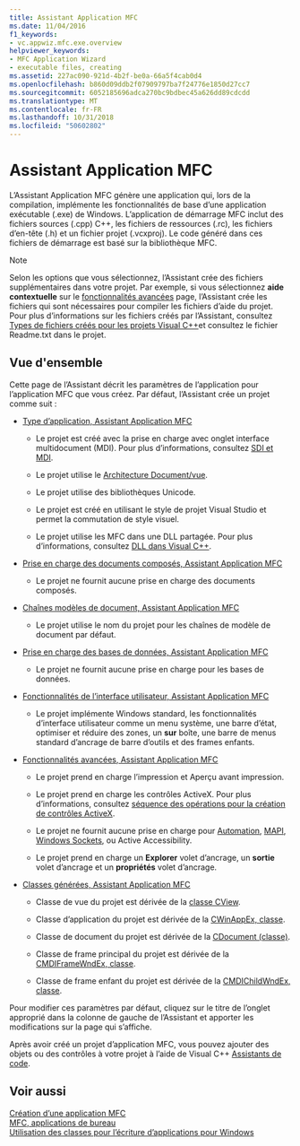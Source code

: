 ```yaml
---
title: Assistant Application MFC
ms.date: 11/04/2016
f1_keywords:
- vc.appwiz.mfc.exe.overview
helpviewer_keywords:
- MFC Application Wizard
- executable files, creating
ms.assetid: 227ac090-921d-4b2f-be0a-66a5f4cab0d4
ms.openlocfilehash: b860d09ddb2f07909797ba7f24776e1850d27cc7
ms.sourcegitcommit: 6052185696adca270bc9bdbec45a626dd89cdcdd
ms.translationtype: MT
ms.contentlocale: fr-FR
ms.lasthandoff: 10/31/2018
ms.locfileid: "50602802"
---
```

# <a name="mfc-application-wizard"></a>Assistant Application MFC

L’Assistant Application MFC génère une application qui, lors de la compilation, implémente les fonctionnalités de base d’une application exécutable (.exe) de Windows. L’application de démarrage MFC inclut des fichiers sources (.cpp) C++, les fichiers de ressources (.rc), les fichiers d’en-tête (.h) et un fichier projet (.vcxproj). Le code généré dans ces fichiers de démarrage est basé sur la bibliothèque MFC.

> [!NOTE]
>  Selon les options que vous sélectionnez, l’Assistant crée des fichiers supplémentaires dans votre projet. Par exemple, si vous sélectionnez **aide contextuelle** sur le [fonctionnalités avancées](../../mfc/reference/advanced-features-mfc-application-wizard.md) page, l’Assistant crée les fichiers qui sont nécessaires pour compiler les fichiers d’aide du projet. Pour plus d’informations sur les fichiers créés par l’Assistant, consultez [Types de fichiers créés pour les projets Visual C++](../../ide/file-types-created-for-visual-cpp-projects.md)et consultez le fichier Readme.txt dans le projet.

## <a name="overview"></a>Vue d'ensemble

Cette page de l’Assistant décrit les paramètres de l’application pour l’application MFC que vous créez. Par défaut, l’Assistant crée un projet comme suit :

- [Type d’application, Assistant Application MFC](../../mfc/reference/application-type-mfc-application-wizard.md)

   - Le projet est créé avec la prise en charge avec onglet interface multidocument (MDI). Pour plus d’informations, consultez [SDI et MDI](../../mfc/sdi-and-mdi.md).

   - Le projet utilise le [Architecture Document/vue](../../mfc/document-view-architecture.md).

   - Le projet utilise des bibliothèques Unicode.

   - Le projet est créé en utilisant le style de projet Visual Studio et permet la commutation de style visuel.

   - Le projet utilise les MFC dans une DLL partagée. Pour plus d’informations, consultez [DLL dans Visual C++](../../build/dlls-in-visual-cpp.md).

- [Prise en charge des documents composés, Assistant Application MFC](../../mfc/reference/compound-document-support-mfc-application-wizard.md)

   - Le projet ne fournit aucune prise en charge des documents composés.

- [Chaînes modèles de document, Assistant Application MFC](../../mfc/reference/document-template-strings-mfc-application-wizard.md)

   - Le projet utilise le nom du projet pour les chaînes de modèle de document par défaut.

- [Prise en charge des bases de données, Assistant Application MFC](../../mfc/reference/database-support-mfc-application-wizard.md)

   - Le projet ne fournit aucune prise en charge pour les bases de données.

- [Fonctionnalités de l’interface utilisateur, Assistant Application MFC](../../mfc/reference/user-interface-features-mfc-application-wizard.md)

   - Le projet implémente Windows standard, les fonctionnalités d’interface utilisateur comme un menu système, une barre d’état, optimiser et réduire des zones, un **sur** boîte, une barre de menus standard d’ancrage de barre d’outils et des frames enfants.

- [Fonctionnalités avancées, Assistant Application MFC](../../mfc/reference/advanced-features-mfc-application-wizard.md)

   - Le projet prend en charge l’impression et Aperçu avant impression.

   - Le projet prend en charge les contrôles ActiveX. Pour plus d’informations, consultez [séquence des opérations pour la création de contrôles ActiveX](../../mfc/sequence-of-operations-for-creating-activex-controls.md).

   - Le projet ne fournit aucune prise en charge pour [Automation](../../mfc/automation.md), [MAPI](../../mfc/mapi-support-in-mfc.md), [Windows Sockets](../../mfc/windows-sockets-in-mfc.md), ou Active Accessibility.

   - Le projet prend en charge un **Explorer** volet d’ancrage, un **sortie** volet d’ancrage et un **propriétés** volet d’ancrage.

- [Classes générées, Assistant Application MFC](../../mfc/reference/generated-classes-mfc-application-wizard.md)

   - Classe de vue du projet est dérivée de la [classe CView](../../mfc/reference/cview-class.md).

   - Classe d’application du projet est dérivée de la [CWinAppEx, classe](../../mfc/reference/cwinappex-class.md).

   - Classe de document du projet est dérivée de la [CDocument (classe)](../../mfc/reference/cdocument-class.md).

   - Classe de frame principal du projet est dérivée de la [CMDIFrameWndEx, classe](../../mfc/reference/cmdiframewndex-class.md).

   - Classe de frame enfant du projet est dérivée de la [CMDIChildWndEx, classe](../../mfc/reference/cmdichildwndex-class.md).

Pour modifier ces paramètres par défaut, cliquez sur le titre de l’onglet approprié dans la colonne de gauche de l’Assistant et apporter les modifications sur la page qui s’affiche.

Après avoir créé un projet d’application MFC, vous pouvez ajouter des objets ou des contrôles à votre projet à l’aide de Visual C++ [Assistants de code](../../ide/adding-functionality-with-code-wizards-cpp.md).

## <a name="see-also"></a>Voir aussi

[Création d’une application MFC](../../mfc/reference/creating-an-mfc-application.md)<br/>
[MFC, applications de bureau](../../mfc/mfc-desktop-applications.md)<br/>
[Utilisation des classes pour l’écriture d’applications pour Windows](../../mfc/using-the-classes-to-write-applications-for-windows.md)
